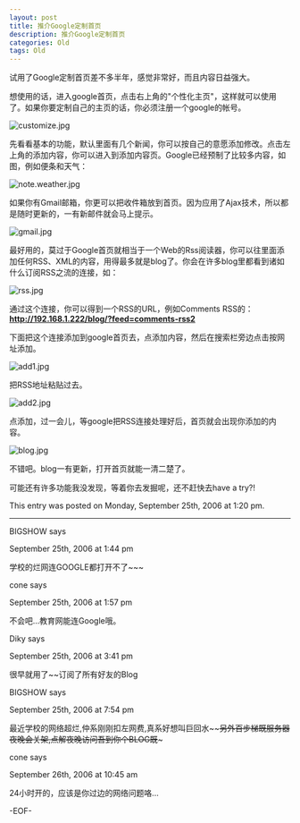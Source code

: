 ```yaml
---
layout: post
title: 推介Google定制首页
description: 推介Google定制首页
categories: Old
tags: Old
---
```

试用了Google定制首页差不多半年，感觉非常好，而且内容日益强大。

想使用的话，进入google首页，点击右上角的"个性化主页"，这样就可以使用了。如果你要定制自己的主页的话，你必须注册一个google的帐号。

![customize.jpg](http://192.168.1.222/blog/wp-content/uploads/photo/Archives/customize.jpg)

先看看基本的功能，默认里面有几个新闻，你可以按自己的意愿添加修改。点击左上角的添加内容，你可以进入到添加内容页。Google已经预制了比较多内容，如图，例如便条和天气：

![note.weather.jpg](http://192.168.1.222/blog/wp-content/uploads/photo/Archives/note.weather.jpg)

如果你有Gmail邮箱，你更可以把收件箱放到首页。因为应用了Ajax技术，所以都是随时更新的，一有新邮件就会马上提示。

![gmail.jpg](http://192.168.1.222/blog/wp-content/uploads/photo/Archives/gmail.jpg)

最好用的，莫过于Google首页就相当于一个Web的Rss阅读器，你可以往里面添加任何RSS、XML的内容，用得最多就是blog了。你会在许多blog里都看到诸如什么订阅RSS之流的连接，如：

![rss.jpg](http://192.168.1.222/blog/wp-content/uploads/photo/Archives/rss.jpg)

通过这个连接，你可以得到一个RSS的URL，例如Comments RSS的： **http://192.168.1.222/blog/?feed=comments-rss2**

下面把这个连接添加到google首页去，点添加内容，然后在搜索栏旁边点击按网址添加。

![add1.jpg](http://192.168.1.222/blog/wp-content/uploads/photo/Archives/add1.jpg)

把RSS地址粘贴过去。

![add2.jpg](http://192.168.1.222/blog/wp-content/uploads/photo/Archives/add2.jpg)

点添加，过一会儿，等google把RSS连接处理好后，首页就会出现你添加的内容。

![blog.jpg](http://192.168.1.222/blog/wp-content/uploads/photo/Archives/blog.jpg)

不错吧。blog一有更新，打开首页就能一清二楚了。

可能还有许多功能我没发现，等着你去发掘呢，还不赶快去have a try?!

This entry was posted on Monday, September 25th, 2006 at 1:20 pm.

---

BIGSHOW says 

September 25th, 2006 at 1:44 pm

学校的烂网连GOOGLE都打开不了~~~

cone says 

September 25th, 2006 at 1:57 pm

不会吧...教育网能连Google哦。

Diky says 

September 25th, 2006 at 3:41 pm

很早就用了~~订阅了所有好友的Blog

BIGSHOW says 

September 25th, 2006 at 7:54 pm

最近学校的网络超烂,仲系刚刚扣左网费,真系好想叫巨回水~~~~另外百步梯既服务器夜晚会关架,点解夜晚访问吾到你个BLOG既~~~

cone says 

September 26th, 2006 at 10:45 am

24小时开的，应该是你过边的网络问题咯...

-EOF-